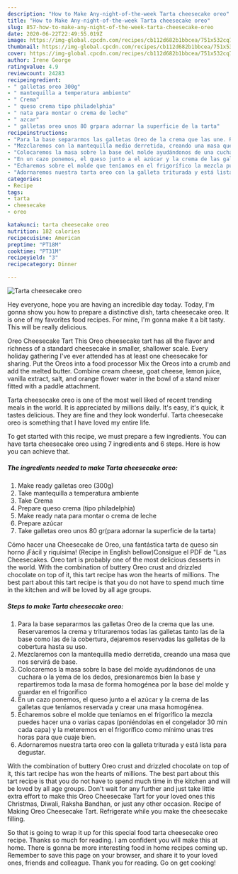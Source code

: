 ```yaml
---
description: "How to Make Any-night-of-the-week Tarta cheesecake oreo"
title: "How to Make Any-night-of-the-week Tarta cheesecake oreo"
slug: 857-how-to-make-any-night-of-the-week-tarta-cheesecake-oreo
date: 2020-06-22T22:49:55.019Z
image: https://img-global.cpcdn.com/recipes/cb112d682b1bbcea/751x532cq70/tarta-cheesecake-oreo-foto-principal.jpg
thumbnail: https://img-global.cpcdn.com/recipes/cb112d682b1bbcea/751x532cq70/tarta-cheesecake-oreo-foto-principal.jpg
cover: https://img-global.cpcdn.com/recipes/cb112d682b1bbcea/751x532cq70/tarta-cheesecake-oreo-foto-principal.jpg
author: Irene George
ratingvalue: 4.9
reviewcount: 24283
recipeingredient:
- " galletas oreo 300g"
- " mantequilla a temperatura ambiente"
- " Crema"
- " queso crema tipo philadelphia"
- " nata para montar o crema de leche"
- " azcar"
- " galletas oreo unos 80 grpara adornar la superficie de la tarta"
recipeinstructions:
- "Para la base separarmos las galletas Oreo de la crema que las une. Reservaremos la crema y trituraremos todas las galletas tanto las de la base como las de la cobertura, dejaremos reservadas las galletas de la cobertura hasta su uso."
- "Mezclaremos con la mantequilla medio derretida, creando una masa que nos servirá de base."
- "Colocaremos la masa sobre la base del molde ayudándonos de una cuchara o la yema de los dedos, presionaremos bien la base y repartiremos toda la masa de forma homogénea por la base del molde y guardar en el frigorífico"
- "En un cazo ponemos, el queso junto a el azúcar y la crema de las galletas que teníamos reservada y crear una masa homogénea."
- "Echaremos sobre el molde que teníamos en el frigorífico la mezcla puedes hacer una o varias capas (poniéndolas en el congelador 30 min cada capa) y la meteremos en el frigorífico como mínimo unas tres horas para que cuaje bien."
- "Adornaremos nuestra tarta oreo con la galleta triturada y está lista para degustar."
categories:
- Recipe
tags:
- tarta
- cheesecake
- oreo

katakunci: tarta cheesecake oreo 
nutrition: 182 calories
recipecuisine: American
preptime: "PT18M"
cooktime: "PT31M"
recipeyield: "3"
recipecategory: Dinner

---
```



![Tarta cheesecake oreo](https://img-global.cpcdn.com/recipes/cb112d682b1bbcea/751x532cq70/tarta-cheesecake-oreo-foto-principal.jpg)

Hey everyone, hope you are having an incredible day today. Today, I'm gonna show you how to prepare a distinctive dish, tarta cheesecake oreo. It is one of my favorites food recipes. For mine, I'm gonna make it a bit tasty. This will be really delicious.

Oreo Cheesecake Tart This Oreo cheesecake tart has all the flavor and richness of a standard cheesecake in smaller, shallower scale. Every holiday gathering I&#39;ve ever attended has at least one cheesecake for sharing. Put the Oreos into a food processor Mix the Oreos into a crumb and add the melted butter. Combine cream cheese, goat cheese, lemon juice, vanilla extract, salt, and orange flower water in the bowl of a stand mixer fitted with a paddle attachment.

Tarta cheesecake oreo is one of the most well liked of recent trending meals in the world. It is appreciated by millions daily. It's easy, it's quick, it tastes delicious. They are fine and they look wonderful. Tarta cheesecake oreo is something that I have loved my entire life.


To get started with this recipe, we must prepare a few ingredients. You can have tarta cheesecake oreo using 7 ingredients and 6 steps. Here is how you can achieve that.

<!--inarticleads1-->

##### The ingredients needed to make Tarta cheesecake oreo:

1. Make ready  galletas oreo (300g)
1. Take  mantequilla a temperatura ambiente
1. Take  Crema
1. Prepare  queso crema (tipo philadelphia)
1. Make ready  nata para montar o crema de leche
1. Prepare  azúcar
1. Take  galletas oreo unos 80 gr(para adornar la superficie de la tarta)


Cómo hacer una Cheesecake de Oreo, una fantástica tarta de queso sin horno ¡Fácil y riquísima! (Recipe in English bellow)Consigue el PDF de &#34;Las Cheesecakes. Oreo tart is probably one of the most delicious desserts in the world. With the combination of buttery Oreo crust and drizzled chocolate on top of it, this tart recipe has won the hearts of millions. The best part about this tart recipe is that you do not have to spend much time in the kitchen and will be loved by all age groups. 

<!--inarticleads2-->

##### Steps to make Tarta cheesecake oreo:

1. Para la base separarmos las galletas Oreo de la crema que las une. Reservaremos la crema y trituraremos todas las galletas tanto las de la base como las de la cobertura, dejaremos reservadas las galletas de la cobertura hasta su uso.
1. Mezclaremos con la mantequilla medio derretida, creando una masa que nos servirá de base.
1. Colocaremos la masa sobre la base del molde ayudándonos de una cuchara o la yema de los dedos, presionaremos bien la base y repartiremos toda la masa de forma homogénea por la base del molde y guardar en el frigorífico
1. En un cazo ponemos, el queso junto a el azúcar y la crema de las galletas que teníamos reservada y crear una masa homogénea.
1. Echaremos sobre el molde que teníamos en el frigorífico la mezcla puedes hacer una o varias capas (poniéndolas en el congelador 30 min cada capa) y la meteremos en el frigorífico como mínimo unas tres horas para que cuaje bien.
1. Adornaremos nuestra tarta oreo con la galleta triturada y está lista para degustar.


With the combination of buttery Oreo crust and drizzled chocolate on top of it, this tart recipe has won the hearts of millions. The best part about this tart recipe is that you do not have to spend much time in the kitchen and will be loved by all age groups. Don&#39;t wait for any further and just take little extra effort to make this Oreo Cheesecake Tart for your loved ones this Christmas, Diwali, Raksha Bandhan, or just any other occasion. Recipe of Making Oreo Cheesecake Tart. Refrigerate while you make the cheesecake filling. 

So that is going to wrap it up for this special food tarta cheesecake oreo recipe. Thanks so much for reading. I am confident you will make this at home. There is gonna be more interesting food in home recipes coming up. Remember to save this page on your browser, and share it to your loved ones, friends and colleague. Thank you for reading. Go on get cooking!
